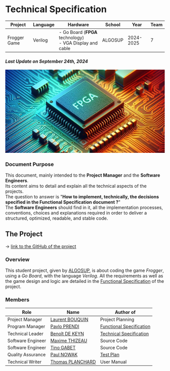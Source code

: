 
# Technical Specification

| Project | Language | Hardware | School | Year | Team |
|-|-|-|-|-|-|
| Frogger Game | Verilog | - Go Board (**FPGA** technology) <br> - VGA Display and cable | ALGOSUP | 2024-2025 | 7 |

#### *Last Update on September 24th, 2024*
![alt text](<data/fpga circuit illustration.jpeg>)

### Document Purpose

This document, mainly intended to the **Project Manager** and the **Software Engineers**.<br>
Its content aims to detail and explain all the technical aspects of the projects. <br>
The question to answer is "**How to implement, technically, the decisions specified in the Functional Specification document ?**"<br>
The **Software Engineers** should find in it, all the implementation processes, conventions, choices and explanations required in order to deliver a structured, optimized, readable, and stable code.

## The Project
→ [link to the GitHub of the project](https://github.com/algosup/2024-2025-project-1-fpga-team-7)
### Overview

This student project, given by [ALGOSUP](https://github.com/algosup), is about coding the game *Frogger*, using a *Go Board*, with the language *Verilog*. All the requirements as well as the game design and logic are detailed in the [Functional Specification](https://github.com/algosup/2024-2025-project-1-fpga-team-7/blob/main/documents/Functional_specification/functional_specification.md) of the project.


### Members
| Role | Name | Author of |
|---|---|---|
| Project Manager | [Laurent BOUQUIN](https://github.com/laurentbouquin) | Project Planning |
| Program Manager   | [Pavlo PRENDI](https://github.com/PavloPrendi) | [Functional Specification](https://github.com/algosup/2024-2025-project-1-fpga-team-7/blob/main/documents/Functional_specification/functional_specification.md) |
| Technical Leader  | [Benoît DE KEYN](https://github.com/benoitdekeyn) | [Technical Specification](https://github.com/algosup/2024-2025-project-1-fpga-team-7/blob/main/documents/Technical_specification/technical_specification.md) |
| Software Engineer | [Maxime THIZEAU](https://github.com/MaximeTAlgosup) | Source Code |
| Software Engineer | [Tino GABET](https://github.com/Furimizu) | Source Code |
| Quality Assurance | [Paul NOWAK](https://github.com/PaulNowak36) | [Test Plan](https://github.com/algosup/2024-2025-project-1-fpga-team-7/blob/main/documents/Quality_assurance/test_plan.md) |
| Technical Writer  | [Thomas PLANCHARD](https://github.com/thomas-planchard) | User Manual |
